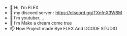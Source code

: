 - 👋 Hi, I’m FLEX
- 👀 my discoed server : https://discord.gg/TXnfnX3W8M
- 🌱 I’m youtuber….
- 💞️ I’m Make a dream come true
- 📫 How Project made Bye FLEX And DCODE STUDIO
